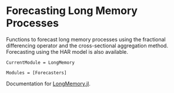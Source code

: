 # Forecasting Long Memory Processes

Functions to forecast long memory processes using the fractional differencing operator and the cross-sectional aggregation method. Forecasting using the HAR model is also available.

```@meta
CurrentModule = LongMemory
```

```@autodocs
Modules = [Forecasters]
```

Documentation for [LongMemory.jl](https://github.com/everval/LongMemory.jl).
